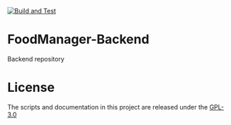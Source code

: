[![Build and Test](https://github.com/ThreeGuysOrg/FoodManager-Backend/actions/workflows/dotnet_ci.yaml/badge.svg)](https://github.com/ThreeGuysOrg/FoodManager-Backend/actions/workflows/dotnet_ci.yaml)

# FoodManager-Backend

Backend repository

# License

The scripts and documentation in this project are released under the [GPL-3.0](LICENSE)
